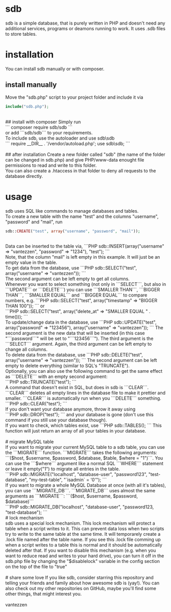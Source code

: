 # sdb
sdb is a simple database, that is purely written in PHP and doesn't need any additional services, programs or deamons running to work. It uses .sdb files to store tables.

# installation
You can install sdb manually or with composer.<br />
## install manually
Move the "sdb.php" script to your project folder and include it via<br />
```PHP
include("sdb.php");
```
<br />
## install with composer
Simply run
<br />
```
composer require sdb/sdb
```
<br />
or add ```sdb/sdb``` to your requirements.
<br />
To include sdb, use the autoloader and use sdb\sdb
<br />
```
require __DIR__ . '/vendor/autoload.php';
use sdb\sdb;
```
<br />
<br />
## after installation
Create a new folder called "sdb" (the name of the folder can be changed in sdb.php) and give PHP/www-data enought file permissions to read and write to this folder.<br />
You can also create a .htaccess in that folder to deny all requests to the database directly.

# usage
sdb uses SQL like commands to manage databases and tables.<br />
To create a new table with the name "test" and the columns "username", "password" and "mail", run<br />
```PHP
sdb::CREATE("test", array("username", "password", "mail"));
```
<br />
Data can be inserted to the table via,
```PHP
sdb::INSERT(array("username" => "vantezzen", "password" => "1234"), "test");
```
<br />
Note, that the column "mail" is left empty in this example. It will just be an empty value in the table.
<br />
To get data from the database, use
```PHP
sdb::SELECT("test", array("username" => "vantezzen"));
```
<br />
The second argument can be left empty to get all columns.
<br />
Whenever you want to select something (not only in ```SELECT```, but also in ```UPDATE``` or ```DELETE```) you can use ```SMALLER THAN```, ```BIGGER THAN```, ```SMALLER EQUAL``` and ```BIGGER EQUAL``` to compare numbers, e.g.
```PHP
sdb::SELECT("test", array("timestamp" => "BIGGER THAN 100"));
```
or<br />
```PHP
sdb::SELECT("test", array("delete_at" => "SMALLER EQUAL " . time()));
```
<br />
To update/change data in the database, use
```PHP
sdb::UPDATE("test", array("password" => "123456"), array("username" => "vantezzen"));
```
The second argument is the new data that will be inserted (in this case "```password```" will be set to "```123456```"). The third argument is the ```SELECT``` argument.
Again, the third argument can be left empty to change all columns.
<br />
To delete data from the database, use
```PHP
sdb::DELETE("test", array("username" => "vantezzen"));
```
The second argument can be left empty to delete everything (similar to SQL's "TRUNCATE").
<br />
Optionally, you can also use the following command to get the same effect as ```DELETE``` with an empty second argument:<br />
```PHP
sdb::TRUNCATE("test");
```
<br />
A command that doesn't exist in SQL, but does in sdb is ```CLEAR```. ```CLEAR``` deletes all empty lines in the database file to make it prettier and smaller. ```CLEAR``` is automatically run when you ```DELETE``` something.
```PHP
sdb::CLEAR("test");
```
<br />
If you don't want your database anymore, throw it away using<br />
```PHP
sdb::DROP("test");
```
and your database is gone (don't use this command if you still use your database though).
<br />
If you want to check, which tables exist, use
```PHP
sdb::TABLES();
```
This function will just return an array of all your tables in your database.
<br />
<br />
# migrate MySQL table
<br />
If you want to migrate your current MySQL table to a sdb table, you can use the ```MIGRATE``` function. ```MIGRATE``` takes the following arguments: ```($host, $username, $password, $database, $table, $where = "1")```. You can use the ```$where``` argument like a normal SQL ```WHERE``` statement or leave it empty("1") to migrate all entries in the table.
<br />
```PHP
sdb::MIGRATE("localhost", "database-user", "password123", "test-database", "my-test-table", "`isadmin` = '0'");
```
<br />
If you want to migrate a whole MySQL Database at once (with all it's tables), you can use ```MIGRATE_DB```. ```MIGRATE_DB``` uses almost the same arguments as ```MIGRATE```: ```($host, $username, $password, $database)```
<br />
```PHP
sdb::MIGRATE_DB("localhost", "database-user", "password123, "test-database");
```
<br />
# lock mechanism
<br />
sdb uses a special lock mechanism. This lock mechanism will protect a table when a script writes to it. This can prevent data loss when two scripts try to write to the same table at the same time. It will temporarely create a .lock file named after the table name. If you see this .lock file comming up when a script writes to a table this is normal and it should be automatically deleted after that. If you want to disable this mechanism (e.g. when you want to reduce read and writes to your hard drive), you can turn it off in the sdb.php file by changing the "$disablelock" variable in the config section on the top of the file to "true"
<br />
<br />
# share some love
If you like sdb, consider starring this repository and telling your friends and family about how awesome sdb is (yay!).
You can also check out my other repositories on GitHub, maybe you'll find some other things, that might interest you.
<br />
<br />
vantezzen
